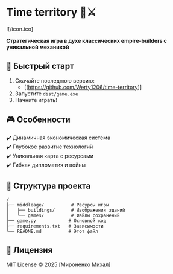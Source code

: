 # Time territory 🏰⚔️

![/icon.ico]

**Стратегическая игра в духе классических empire-builders с уникальной механикой**

## 🚀 Быстрый старт
1. Скачайте последнюю версию:
   - [(https://github.com/Werty1206/time-territory)]
2. Запустите `dist/game.exe`
3. Начните играть!

## 🎮 Особенности
✔️ Динамичная экономическая система  
✔️ Глубокое развитие технологий  
✔️ Уникальная карта с ресурсами  
✔️ Гибкая дипломатия и войны  


## 📂 Структура проекта
```
/ 
├── middleage/          # Ресурсы игры
│   ├── buildings/      # Изображения зданий
│   └── games/          # Файлы сохранений
├── game.py            # Основной код
├── requirements.txt   # Зависимости
└── README.md          # Этот файл
```



## 📜 Лицензия
MIT License © 2025 [Мироненко Михал]

